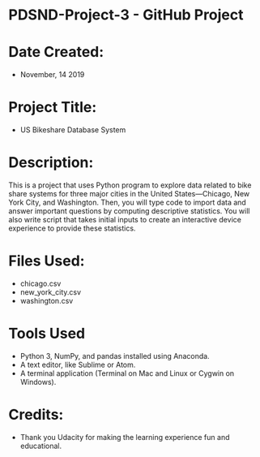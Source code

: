 # PDSND-Project-3 - GitHub Project

# Date Created:
* November, 14 2019

# Project Title:
* US Bikeshare Database System

# Description:
This is a project that uses Python program to explore data related to bike share systems for three major cities in the United States—Chicago, New York City, and Washington. Then, you will type code to import data and answer important questions by computing descriptive statistics. You will also write script that takes initial inputs to create an interactive device experience to provide these statistics.

# Files Used:

* chicago.csv 
* new_york_city.csv 
* washington.csv

# Tools Used

* Python 3, NumPy, and pandas installed using Anaconda.
* A text editor, like Sublime or Atom.
* A terminal application (Terminal on Mac and Linux or Cygwin on Windows).

# Credits:
* Thank you Udacity for making the learning experience fun and educational. 
